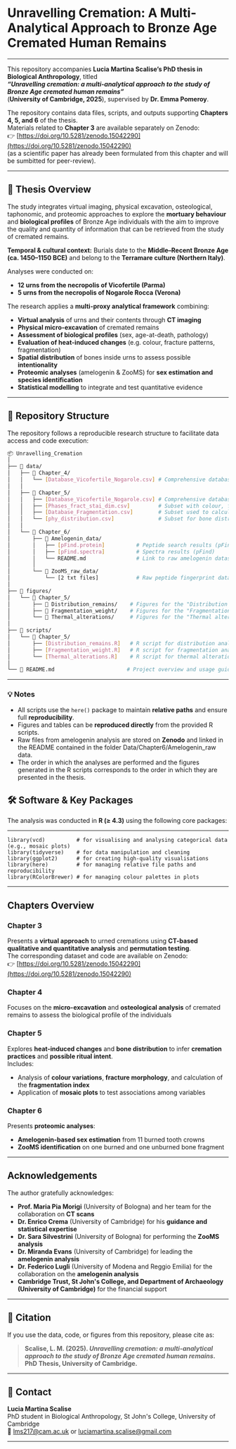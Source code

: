 # Unravelling Cremation: A Multi-Analytical Approach to Bronze Age Cremated Human Remains

---

This repository accompanies **Lucia Martina Scalise’s PhD thesis in Biological Anthropology**, titled  
**_“Unravelling cremation: a multi-analytical approach to the study of Bronze Age cremated human remains”_**  
(**University of Cambridge, 2025**), supervised by **Dr. Emma Pomeroy**.

The repository contains data files, scripts, and outputs supporting **Chapters 4, 5, and 6** of the thesis.  
Materials related to **Chapter 3** are available separately on Zenodo:  
👉 [https://doi.org/10.5281/zenodo.15042290](https://doi.org/10.5281/zenodo.15042290)  
(as a scientific paper has already been formulated from this chapter and will be sumbitted for peer-review).

---

## 📘 Thesis Overview

The study integrates virtual imaging, physical excavation, osteological, taphonomic, and proteomic approaches to explore the **mortuary behaviour** and **biological profiles** of Bronze Age individuals with the aim to improve the quality and quantity of information that can be retrieved from the study of cremated remains.

**Temporal & cultural context:** Burials date to the **Middle–Recent Bronze Age (ca. 1450–1150 BCE)** and belong to the **Terramare culture (Northern Italy)**.

Analyses were conducted on:
- **12 urns from the necropolis of Vicofertile (Parma)**  
- **5 urns from the necropolis of Nogarole Rocca (Verona)**  

The research applies a **multi-proxy analytical framework** combining:

-  **Virtual analysis** of urns and their contents through **CT imaging**
-  **Physical micro-excavation** of cremated remains
-  **Assessment of biological profiles** (sex, age-at-death, pathology)
-  **Evaluation of heat-induced changes** (e.g. colour, fracture patterns, fragmentation)
-  **Spatial distribution** of bones inside urns to assess possible **intentionality**
-  **Proteomic analyses** (amelogenin & ZooMS) for **sex estimation and species identification**
-  **Statistical modelling** to integrate and test quantitative evidence

---

## 📂 Repository Structure

The repository follows a reproducible research structure to facilitate data access and code execution:

```bash
📦 Unravelling_Cremation
│
├── 📁 data/
│   ├── 📁 Chapter_4/
│   │   └── [Database_Vicofertile_Nogarole.csv] # Comprehensive database
│   │
│   ├── 📁 Chapter_5/
│   │   ├── [Database_Vicofertile_Nogarole.csv] # Comprehensive database
│   │   ├── [Phases_fract_stai_dim.csv]         # Subset with colour, fracture, staining, and dimension data
│   │   ├── [Database_Fragmentation.csv]        # Subset used to calculate Fragmentation Index
│   │   └── [phy_distribution.csv]              # Subset for bone distribution analysis inside urns
│   │
│   └── 📁 Chapter_6/
│       ├── 📁 Amelogenin_data/
│       │   ├── [pFind.protein]          # Peptide search results (pFind)
│       │   ├── [pFind.spectra]          # Spectra results (pFind)
│       │   └── README.md                # Link to raw amelogenin dataset on **Zenodo**
│       │
│       └── 📁 ZooMS_raw_data/
│           └── [2 txt files]            # Raw peptide fingerprint data from ZooMS analyses
│
├── 📁 figures/
│   └── 📁 Chapter_5/
│       ├── 📁 Distribution_remains/    # Figures for the "Distribution remains" paragraph
│       ├── 📁 Fragmentation_weight/    # Figures for the "Fragmentation & weight" paragraph
│       └── 📁 Thermal_alterations/     # Figures for the "Thermal alterations" paragraph
│
├── 📁 scripts/
│   └── 📁 Chapter_5/
│       ├── [Distribution_remains.R]   # R script for distribution analyses & figures
│       ├── [Fragmentation_weight.R]   # R script for fragmentation analyses & figures
│       └── [Thermal_alterations.R]    # R script for thermal alteration analyses & figures
│
└── 📄 README.md                       # Project overview and usage guide
```
---

### 💡 Notes

- All scripts use the `here()` package to maintain **relative paths** and ensure full **reproducibility**.  
- Figures and tables can be **reproduced directly** from the provided R scripts.  
- Raw files from amelogenin analysis are stored on **Zenodo** and linked in the README contained in the folder Data/Chapter6/Amelogenin_raw data.
- The order in which the analyses are performed and the figures generated in the R scripts corresponds to the order in which they are presented in the thesis.

## 🛠️ Software & Key Packages

The analysis was conducted in **R (≥ 4.3)** using the following core packages:

---
```
library(vcd)          # for visualising and analysing categorical data (e.g., mosaic plots)
library(tidyverse)    # for data manipulation and cleaning
library(ggplot2)      # for creating high-quality visualisations
library(here)         # for managing relative file paths and reproducibility
library(RColorBrewer) # for managing colour palettes in plots
```
---

## Chapters Overview

### **Chapter 3**
Presents a **virtual approach** to urned cremations using **CT-based qualitative and quantitative analysis** and **permutation testing**.  
The corresponding dataset and code are available on Zenodo:  
👉 [https://doi.org/10.5281/zenodo.15042290](https://doi.org/10.5281/zenodo.15042290)

### **Chapter 4**
Focuses on the **micro-excavation** and **osteological analysis** of cremated remains to assess the biological profile of the individuals

### **Chapter 5**
Explores **heat-induced changes** and **bone distribution** to infer **cremation practices** and **possible ritual intent**.  
Includes:
- Analysis of **colour variations**, **fracture morphology**, and calculation of the **fragmentation index**
- Application of **mosaic plots** to test associations among variables

### **Chapter 6**
Presents **proteomic analyses**:
- **Amelogenin-based sex estimation** from 11 burned tooth crowns  
- **ZooMS identification** on one burned and one unburned bone fragment  

---

## Acknowledgements

The author gratefully acknowledges:

- **Prof. Maria Pia Morigi** (University of Bologna) and her team for the collaboration on **CT scans**
- **Dr. Enrico Crema** (University of Cambridge) for his **guidance and statistical expertise**
- **Dr. Sara Silvestrini** (University of Bologna) for performing the **ZooMS analysis**
- **Dr. Miranda Evans** (University of Cambridge) for leading the **amelogenin analysis**
- **Dr. Federico Lugli** (University of Modena and Reggio Emilia) for the collaboration on the **amelogenin analysis**
- **Cambridge Trust, St John's College, and Department of Archaeology (University of Cambridge)** for the financial support

---

## 📜 Citation

If you use the data, code, or figures from this repository, please cite as:

> **Scalise, L. M. (2025). _Unravelling cremation: a multi-analytical approach to the study of Bronze Age cremated human remains_. PhD Thesis, University of Cambridge.**

---

## 📧 Contact

**Lucia Martina Scalise**  
PhD student in Biological Anthropology, St John's College, University of Cambridge  
📩 [lms217@cam.ac.uk](mailto:lms217@cam.ac.uk) or [luciamartina.scalise@gmail.com](mailto:luciamartina.scalise@gmail.com)

---


